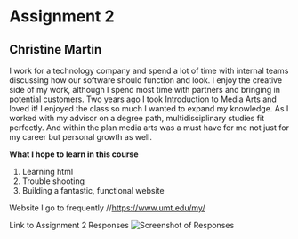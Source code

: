 # Assignment 2
## Christine Martin
I work for a technology company and spend a lot of time with internal teams discussing how our software should function and look. I enjoy the creative side of my work, although I spend most time with partners and bringing in potential customers.  Two years ago I took Introduction to Media Arts and loved it! I enjoyed the class so much I wanted to expand my knowledge.
As I worked with my advisor on a degree path, multidisciplinary studies fit perfectly.  And within the plan media arts was a must have for me not just for my career but personal growth as well.

**What I hope to learn in this course**
1.  Learning html
2.  Trouble shooting
3.  Building a fantastic, functional website

Website I go to frequently
//https://www.umt.edu/my/

Link to Assignment 2 Responses
![Screenshot of Responses](C:\Users\christine.martin\Documents\GitHub\web-dev-hw\assignment-02\images\Assignment2_screenshot.png)
